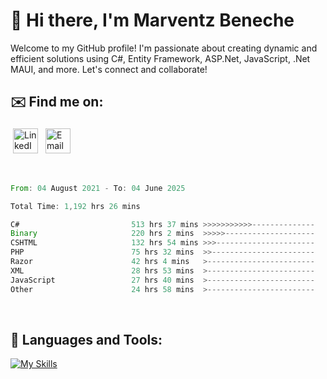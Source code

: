 # 👋 Hi there, I'm Marventz Beneche

Welcome to my GitHub profile! I'm passionate about creating dynamic and efficient solutions using C#, Entity Framework, ASP.Net, JavaScript, .Net MAUI, and more. Let's connect and collaborate!

## ✉️ Find me on:
 <a href="https://linkedin.com/in/benechem" target="_blank" rel="noopener noreferrer"> <img src="https://icons.iconarchive.com/icons/limav/flat-gradient-social/512/Linkedin-icon.png" alt="LinkedIn" height="40" style="vertical-align:top; margin:4px"></a>
 <a href="mailto:info@benechem.co"> <img src="https://icons.iconarchive.com/icons/dtafalonso/android-lollipop/512/Gmail-icon.png" alt="Email" height="40" style="vertical-align:top; margin:4px"></a>
</p>

<br/>
<!--START_SECTION:waka-->

```rust
From: 04 August 2021 - To: 04 June 2025

Total Time: 1,192 hrs 26 mins

C#                         513 hrs 37 mins >>>>>>>>>>>--------------   42.19 %
Binary                     220 hrs 2 mins  >>>>>--------------------   18.07 %
CSHTML                     132 hrs 54 mins >>>----------------------   10.92 %
PHP                        75 hrs 32 mins  >>-----------------------   06.21 %
Razor                      42 hrs 4 mins   >------------------------   03.46 %
XML                        28 hrs 53 mins  >------------------------   02.37 %
JavaScript                 27 hrs 40 mins  >------------------------   02.27 %
Other                      24 hrs 58 mins  >------------------------   02.05 %
```

<!--END_SECTION:waka-->
<br />

## 🧰 Languages and Tools:

[![My Skills](https://skillicons.dev/icons?i=js,html,css,cs,java,php,mysql,dotnet,bootstrap,visualstudio,vscode,androidstudio,azure,xd,wordpress,raspberrypi)](https://skillicons.dev)
<br />

